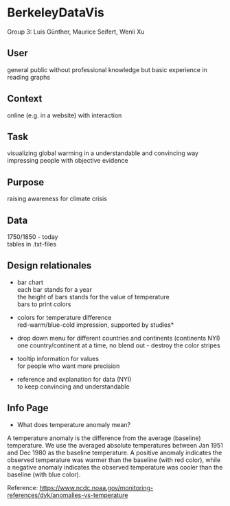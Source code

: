 # BerkeleyDataVis  
Group 3: Luis Günther, Maurice Seifert, Wenli Xu

## User

general public without professional knowledge but basic experience in reading graphs  

## Context

online (e.g. in a website) with interaction  

## Task

visualizing global warming in a understandable and convincing way  
impressing people with objective evidence  

## Purpose

raising awareness for climate crisis

## Data

1750/1850 - today  
tables in .txt-files  


## Design relationales


- bar chart  
each bar stands for a year  
the height of bars stands for the value of temperature   
bars to print colors

- colors for temperature difference  
red-warm/blue-cold impression, supported by studies*

- drop down menu for different countries and continents (continents NYI)  
one country/continent at a time, no blend out - destroy the color stripes

- tooltip information for values  
for people who want more precision

- reference and explanation for data (NYI)  
to keep convincing and understandable

## Info Page

- What does temperature anomaly mean?  

A temperature anomaly is the difference from the average (baseline) temperature. We use the averaged absolute temperatures between Jan 1951 and Dec 1980 as the baseline temperature. A positive anomaly indicates the observed temperature was warmer than the baseline (with red color), while a negative anomaly indicates the observed temperature was cooler than the baseline (with blue color).  

Reference: https://www.ncdc.noaa.gov/monitoring-references/dyk/anomalies-vs-temperature  
